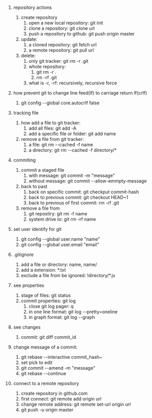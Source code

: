 1. repository actions
    1. create repository
        1. open a new local repository: git init
        2. clone a repository: git clone url
        3. push a repository to github: git push origin master
    2. update:
        1. a cloned repository: git fetch url
        2. a remote repository: git pull url
    3. delete:
        1. only git tracker: git rm -r .git
        2. whole repository: 
            1. git rm -r .
            2. rm -rf .git
        3. what is -r, -rf: recursively, recursive force

2. how prevent git to change line feed(lf) to carriage return lf(crlf)
    1. git config --global core.autocrlf false

3. tracking file
    1. how add a file to git tracker:
        1. add all files: git add -A
        2. add a specific file or folder: git add name
    2. remove a file from git tracker: 
        1. a file: git rm --cached -f name
        2. a directory: git rm --cached -f directory/*


4. commiting
    1. commit a staged file
        1. with message: git commit -m "message"
        2. without message: git commit --allow-emmpty-message
    2. back to past
        1. back on specific commit: git checkput commit-hash
        2. back to previous commit: git checkout HEAD~1
        3. back to previous of first commit: rm -rf .git
    3. remove a file from 
        1. git repostiry: git rm -f name
        2. system drive to: git rm -rf name
        

5. set user identify for git
    1. git config --global user.name "name"
    2. git config --global user.email "email"

6. .gitignore
    1. add a file or directory: name, name/
    2. add a extension: *.txt
    3. exclude a file from be ignored: !directory/*.js

7. see properties
    1. stage of files: git status
    2. commit properties: git log
        1. close git log pager: q
        2. in one line format: git log --pretty=oneline
        3. in graph format: git log --graph

8. see changes
    1. commit: git diff commit_id

9. change message of a commit:
    1. git rebase --interactive commit_hash~
    2. set pick to edit
    3. git commit --amend -m "message"
    4. git rebase --continue

10. connect to a remote repository
    1. create repository in github.com
    2. first connect: git remote add origin url
    3. change remote address: git remote set-url origin url
    4. git push -u origin master
